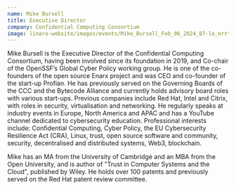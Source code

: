 ```yaml
---
name: Mike Bursell
title: Executive Director
company: Confidential Computing Consortium
image: linaro-website/images/events/Mike_Bursell_Feb_06_2024_87-lo_nrrtur.jpg
---
```


Mike Bursell is the Executive Director of the Confidential Computing Consortium, having been
involved since its foundation in 2019, and Co-chair of the OpenSSF’s Global Cyber Policy
working group. He is one of the co-founders of the open source Enarx project and was CEO
and co-founder of the start-up Profian. He has previously served on the Governing Boards of
the CCC and the Bytecode Alliance and currently holds advisory board roles with various
start-ups. Previous companies include Red Hat, Intel and Citrix, with roles in security,
virtualisation and networking. He regularly speaks at industry events in Europe, North America
and APAC and has a YouTube channel dedicated to cybersecurity education.
Professional interests include: Confidential Computing, Cyber Policy, the EU Cybersecurity
Resilience Act (CRA), Linux, trust, open source software and community, security, decentralised
and distributed systems, Web3, blockchain.

Mike has an MA from the University of Cambridge and an MBA from the Open University, and is
author of "Trust in Computer Systems and the Cloud", published by Wiley. He holds over 100
patents and previously served on the Red Hat patent review committee.
